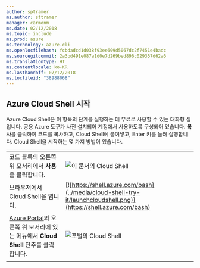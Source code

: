 ```yaml
---
author: sptramer
ms.author: sttramer
manager: carmonm
ms.date: 02/12/2018
ms.topic: include
ms.prod: azure
ms.technology: azure-cli
ms.openlocfilehash: fcbdadcd1d038f93ee609d5067dc2f7451e4badc
ms.sourcegitcommit: 2a3bd491e087a1d0e7d269bed896c029357d62a6
ms.translationtype: HT
ms.contentlocale: ko-KR
ms.lasthandoff: 07/12/2018
ms.locfileid: "38988068"
---
```

## <a name="launch-azure-cloud-shell"></a>Azure Cloud Shell 시작

Azure Cloud Shell은 이 항목의 단계를 실행하는 데 무료로 사용할 수 있는 대화형 셸입니다. 공용 Azure 도구가 사전 설치되어 계정에서 사용하도록 구성되어 있습니다. **복사**를 클릭하여 코드를 복사하고, Cloud Shell에 붙여넣고, Enter 키를 눌러 실행합니다.  Cloud Shell을 시작하는 몇 가지 방법이 있습니다.

|  |   |
|-----------------------------------------------|---|
| 코드 블록의 오른쪽 위 모서리에서 **사용**을 클릭합니다.  | ![이 문서의 Cloud Shell](../media/cloud-shell-try-it/cli-try-it.png) |
| 브라우저에서 Cloud Shell을 엽니다. | [![https://shell.azure.com/bash](../media/cloud-shell-try-it/launchcloudshell.png)](https://shell.azure.com/bash) |
| [Azure Portal](https://portal.azure.com)의 오른쪽 위 모서리에 있는 메뉴에서 **Cloud Shell** 단추를 클릭합니다. | ![포털의 Cloud Shell](../media/cloud-shell-try-it/cloud-shell-menu.png) |
|  |  |
